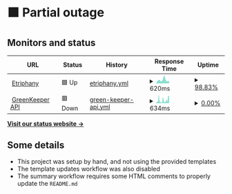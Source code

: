 # <!--live status--> **🟧 Partial outage**

## Monitors and status

<!--start: status pages-->
<!-- This summary is generated by Upptime (https://github.com/upptime/upptime) -->
<!-- Do not edit this manually, your changes will be overwritten -->
<!-- prettier-ignore -->
| URL | Status | History | Response Time | Uptime |
| --- | ------ | ------- | ------------- | ------ |
| <img alt="" src="https://icons.duckduckgo.com/ip3/www.etriphany.com.ico" height="13"> [Etriphany](http://www.etriphany.com) | 🟩 Up | [etriphany.yml](https://github.com/etriphany/uptime-monitor/commits/HEAD/history/etriphany.yml) | <details><summary><img alt="Response time graph" src="./graphs/etriphany/response-time-week.png" height="20"> 620ms</summary><br><a href="https://etriphany.github.io/uptime-monitor/history/etriphany"><img alt="Response time 620" src="https://img.shields.io/endpoint?url=https%3A%2F%2Fraw.githubusercontent.com%2Fetriphany%2Fuptime-monitor%2FHEAD%2Fapi%2Fetriphany%2Fresponse-time.json"></a><br><a href="https://etriphany.github.io/uptime-monitor/history/etriphany"><img alt="24-hour response time 726" src="https://img.shields.io/endpoint?url=https%3A%2F%2Fraw.githubusercontent.com%2Fetriphany%2Fuptime-monitor%2FHEAD%2Fapi%2Fetriphany%2Fresponse-time-day.json"></a><br><a href="https://etriphany.github.io/uptime-monitor/history/etriphany"><img alt="7-day response time 620" src="https://img.shields.io/endpoint?url=https%3A%2F%2Fraw.githubusercontent.com%2Fetriphany%2Fuptime-monitor%2FHEAD%2Fapi%2Fetriphany%2Fresponse-time-week.json"></a><br><a href="https://etriphany.github.io/uptime-monitor/history/etriphany"><img alt="30-day response time 620" src="https://img.shields.io/endpoint?url=https%3A%2F%2Fraw.githubusercontent.com%2Fetriphany%2Fuptime-monitor%2FHEAD%2Fapi%2Fetriphany%2Fresponse-time-month.json"></a><br><a href="https://etriphany.github.io/uptime-monitor/history/etriphany"><img alt="1-year response time 620" src="https://img.shields.io/endpoint?url=https%3A%2F%2Fraw.githubusercontent.com%2Fetriphany%2Fuptime-monitor%2FHEAD%2Fapi%2Fetriphany%2Fresponse-time-year.json"></a></details> | <details><summary><a href="https://etriphany.github.io/uptime-monitor/history/etriphany">98.83%</a></summary><a href="https://etriphany.github.io/uptime-monitor/history/etriphany"><img alt="All-time uptime 98.83%" src="https://img.shields.io/endpoint?url=https%3A%2F%2Fraw.githubusercontent.com%2Fetriphany%2Fuptime-monitor%2FHEAD%2Fapi%2Fetriphany%2Fuptime.json"></a><br><a href="https://etriphany.github.io/uptime-monitor/history/etriphany"><img alt="24-hour uptime 100.00%" src="https://img.shields.io/endpoint?url=https%3A%2F%2Fraw.githubusercontent.com%2Fetriphany%2Fuptime-monitor%2FHEAD%2Fapi%2Fetriphany%2Fuptime-day.json"></a><br><a href="https://etriphany.github.io/uptime-monitor/history/etriphany"><img alt="7-day uptime 98.83%" src="https://img.shields.io/endpoint?url=https%3A%2F%2Fraw.githubusercontent.com%2Fetriphany%2Fuptime-monitor%2FHEAD%2Fapi%2Fetriphany%2Fuptime-week.json"></a><br><a href="https://etriphany.github.io/uptime-monitor/history/etriphany"><img alt="30-day uptime 98.83%" src="https://img.shields.io/endpoint?url=https%3A%2F%2Fraw.githubusercontent.com%2Fetriphany%2Fuptime-monitor%2FHEAD%2Fapi%2Fetriphany%2Fuptime-month.json"></a><br><a href="https://etriphany.github.io/uptime-monitor/history/etriphany"><img alt="1-year uptime 98.83%" src="https://img.shields.io/endpoint?url=https%3A%2F%2Fraw.githubusercontent.com%2Fetriphany%2Fuptime-monitor%2FHEAD%2Fapi%2Fetriphany%2Fuptime-year.json"></a></details>
| <img alt="" src="https://icons.duckduckgo.com/ip3/green-keeper-vercel.vercel.app.ico" height="13"> [GreenKeeper API](https://green-keeper-vercel.vercel.app) | 🟥 Down | [green-keeper-api.yml](https://github.com/etriphany/uptime-monitor/commits/HEAD/history/green-keeper-api.yml) | <details><summary><img alt="Response time graph" src="./graphs/green-keeper-api/response-time-week.png" height="20"> 634ms</summary><br><a href="https://etriphany.github.io/uptime-monitor/history/green-keeper-api"><img alt="Response time 634" src="https://img.shields.io/endpoint?url=https%3A%2F%2Fraw.githubusercontent.com%2Fetriphany%2Fuptime-monitor%2FHEAD%2Fapi%2Fgreen-keeper-api%2Fresponse-time.json"></a><br><a href="https://etriphany.github.io/uptime-monitor/history/green-keeper-api"><img alt="24-hour response time 1351" src="https://img.shields.io/endpoint?url=https%3A%2F%2Fraw.githubusercontent.com%2Fetriphany%2Fuptime-monitor%2FHEAD%2Fapi%2Fgreen-keeper-api%2Fresponse-time-day.json"></a><br><a href="https://etriphany.github.io/uptime-monitor/history/green-keeper-api"><img alt="7-day response time 634" src="https://img.shields.io/endpoint?url=https%3A%2F%2Fraw.githubusercontent.com%2Fetriphany%2Fuptime-monitor%2FHEAD%2Fapi%2Fgreen-keeper-api%2Fresponse-time-week.json"></a><br><a href="https://etriphany.github.io/uptime-monitor/history/green-keeper-api"><img alt="30-day response time 634" src="https://img.shields.io/endpoint?url=https%3A%2F%2Fraw.githubusercontent.com%2Fetriphany%2Fuptime-monitor%2FHEAD%2Fapi%2Fgreen-keeper-api%2Fresponse-time-month.json"></a><br><a href="https://etriphany.github.io/uptime-monitor/history/green-keeper-api"><img alt="1-year response time 634" src="https://img.shields.io/endpoint?url=https%3A%2F%2Fraw.githubusercontent.com%2Fetriphany%2Fuptime-monitor%2FHEAD%2Fapi%2Fgreen-keeper-api%2Fresponse-time-year.json"></a></details> | <details><summary><a href="https://etriphany.github.io/uptime-monitor/history/green-keeper-api">0.00%</a></summary><a href="https://etriphany.github.io/uptime-monitor/history/green-keeper-api"><img alt="All-time uptime 0.00%" src="https://img.shields.io/endpoint?url=https%3A%2F%2Fraw.githubusercontent.com%2Fetriphany%2Fuptime-monitor%2FHEAD%2Fapi%2Fgreen-keeper-api%2Fuptime.json"></a><br><a href="https://etriphany.github.io/uptime-monitor/history/green-keeper-api"><img alt="24-hour uptime 0.00%" src="https://img.shields.io/endpoint?url=https%3A%2F%2Fraw.githubusercontent.com%2Fetriphany%2Fuptime-monitor%2FHEAD%2Fapi%2Fgreen-keeper-api%2Fuptime-day.json"></a><br><a href="https://etriphany.github.io/uptime-monitor/history/green-keeper-api"><img alt="7-day uptime 0.00%" src="https://img.shields.io/endpoint?url=https%3A%2F%2Fraw.githubusercontent.com%2Fetriphany%2Fuptime-monitor%2FHEAD%2Fapi%2Fgreen-keeper-api%2Fuptime-week.json"></a><br><a href="https://etriphany.github.io/uptime-monitor/history/green-keeper-api"><img alt="30-day uptime 0.00%" src="https://img.shields.io/endpoint?url=https%3A%2F%2Fraw.githubusercontent.com%2Fetriphany%2Fuptime-monitor%2FHEAD%2Fapi%2Fgreen-keeper-api%2Fuptime-month.json"></a><br><a href="https://etriphany.github.io/uptime-monitor/history/green-keeper-api"><img alt="1-year uptime 0.00%" src="https://img.shields.io/endpoint?url=https%3A%2F%2Fraw.githubusercontent.com%2Fetriphany%2Fuptime-monitor%2FHEAD%2Fapi%2Fgreen-keeper-api%2Fuptime-year.json"></a></details>

<!--end: status pages-->

[**Visit our status website →**](https://etriphany.github.io/uptime-monitor)

## Some details

- This project was setup by hand, and not using the provided templates
- The template updates workflow was also disabled
- The summary workflow requires some HTML comments to properly update the `README.md`
